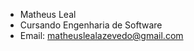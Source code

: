 - Matheus Leal
- Cursando Engenharia de Software
- Email: matheuslealazevedo@gmail.com

<!---
TheuxLeaL/TheuxLeaL is a ✨ special ✨ repository because its `README.md` (this file) appears on your GitHub profile.
You can click the Preview link to take a look at your changes.
--->

